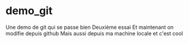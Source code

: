 # demo_git
Une demo de git qui se passe bien
Deuxième essai
Et maintenant on modifie depuis github
Mais aussi depuis ma machine locale et c'est cool
